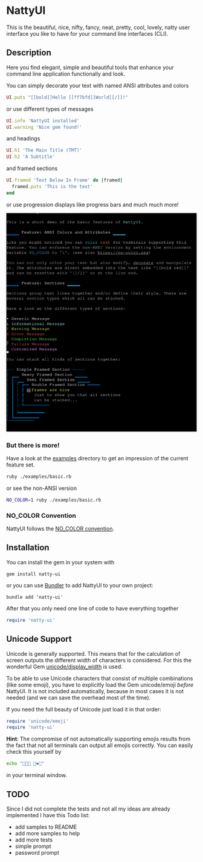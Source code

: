 # NattyUI

This is the beautiful, nice, nifty, fancy, neat, pretty, cool, lovely, natty user interface you like to have for your command line interfaces (CLI).

<!-- TODO: ![version](https://img.shields.io/gem/v/natty-ui?label=) -->

<!-- TODO:
- Gem: [rubygems.org](https://rubygems.org/gems/natty-ui)
- Source: [github.com](https://github.com/mblumtritt/natty-ui)
- Help: [rubydoc.info](https://rubydoc.info/gems/natty-ui/NattyUI)
-->

## Description

Here you find elegant, simple and beautiful tools that enhance your command line application functionally and look.

You can simply decorate your text with named ANSI attributes and colors

```ruby
UI.puts "[[bold]]Hello [[ff7bfd]]World[[/]]!"
```

or use different types of messages

```ruby
UI.info 'NattyUI installed'
UI.warning 'Nice gem found!'
```

and headings

```ruby
UI.h1 'The Main Title (TMT)'
UI.h2 'A Subtitle'
```

and framed sections

```ruby
UI.framed 'Text Below In Frame' do |framed|
  framed.puts 'This is the text'
end
```

or use progression displays like progress bars and much much more!

![illustration](./examples/illustration.svg)

<!-- TODO:
https://raw.githubusercontent.com/mblumtritt/natty-ui/main/examples/illustration.svg
-->

### But there is more!

Have a look at the [examples](./examples/) directory to get an impression of the current feature set.

```sh
ruby ./examples/basic.rb
```

or see the non-ANSI version

```sh
NO_COLOR=1 ruby ./examples/basic.rb
```

<!-- TODO:
link to NattyUI Features for more features!
 -->

### NO_COLOR Convention

NattyUI follows the [NO_COLOR convention](https://no-color.org).

## Installation

You can install the gem in your system with

```shell
gem install natty-ui
```

or you can use [Bundler](http://gembundler.com/) to add NattyUI to your own project:

```shell
bundle add 'natty-ui'
```

After that you only need one line of code to have everything together

```ruby
require 'natty-ui'
```

## Unicode Support

Unicode is generally supported. This means that for the calculation of screen outputs the different width of characters is considered. For this the wonderful Gem [unicode/display_width](https://github.com/janlelis/unicode-display_width) is used.

To be able to use Unicode characters that consist of multiple combinations (like some emoji), you have to explicitly load the Gem unicode/emoji _before_ NattyUI. It is not included automatically, because in most cases it is not needed (and we can save the overhead most of the time).

If you need the full beauty of Unicode just load it in that order:

```ruby
require 'unicode/emoji'
require 'natty-ui'
```

**Hint**: The compromise of not automatically supporting emojis results from the fact that not all terminals can output all emojis correctly. You can easily check this yourself by

```sh
echo "👨‍👩‍👦 👩‍❤️‍👨"
```

in your terminal window.

## TODO

Since I did not complete the tests and not all my ideas are already implemented I have this Todo list:

- add samples to README
- add more samples to help
- add more tests
- simple prompt
- password prompt
